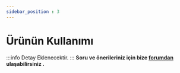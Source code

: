 ```yaml
---
sidebar_position : 3
---
```


# Ürünün Kullanımı

:::info
Detay Eklenecektir.
:::
**Soru ve önerileriniz için bize [forumdan](https://forum.degzrobotics.com/)    ulaşabilirsiniz .**